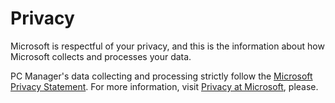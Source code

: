 # Privacy

Microsoft is respectful of your privacy, and this is the information about how Microsoft collects and processes your data.

PC Manager's data collecting and processing strictly follow the [Microsoft Privacy Statement](https://privacy.microsoft.com/en-us/privacystatement). For more information, visit [Privacy at Microsoft](https://privacy.microsoft.com/en-US/), please.
